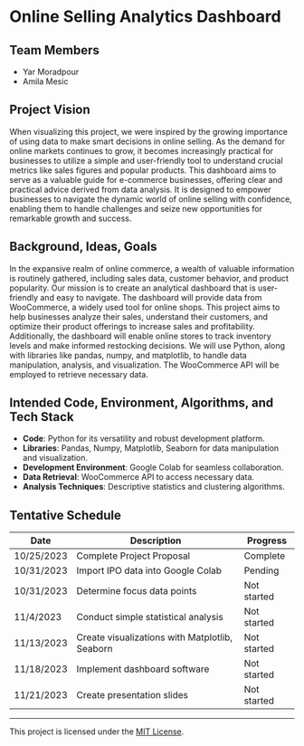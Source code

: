 # Online Selling Analytics Dashboard

## Team Members

- Yar Moradpour
- Amila Mesic

## Project Vision

When visualizing this project, we were inspired by the growing importance of using data to make smart decisions in online selling. As the demand for online markets continues to grow, it becomes increasingly practical for businesses to utilize a simple and user-friendly tool to understand crucial metrics like sales figures and popular products. This dashboard aims to serve as a valuable guide for e-commerce businesses, offering clear and practical advice derived from data analysis. It is designed to empower businesses to navigate the dynamic world of online selling with confidence, enabling them to handle challenges and seize new opportunities for remarkable growth and success.

## Background, Ideas, Goals

In the expansive realm of online commerce, a wealth of valuable information is routinely gathered, including sales data, customer behavior, and product popularity. Our mission is to create an analytical dashboard that is user-friendly and easy to navigate. The dashboard will provide data from WooCommerce, a widely used tool for online shops. This project aims to help businesses analyze their sales, understand their customers, and optimize their product offerings to increase sales and profitability. Additionally, the dashboard will enable online stores to track inventory levels and make informed restocking decisions. We will use Python, along with libraries like pandas, numpy, and matplotlib, to handle data manipulation, analysis, and visualization. The WooCommerce API will be employed to retrieve necessary data.

## Intended Code, Environment, Algorithms, and Tech Stack

- **Code**: Python for its versatility and robust development platform.
- **Libraries**: Pandas, Numpy, Matplotlib, Seaborn for data manipulation and visualization.
- **Development Environment**: Google Colab for seamless collaboration.
- **Data Retrieval**: WooCommerce API to access necessary data.
- **Analysis Techniques**: Descriptive statistics and clustering algorithms.

## Tentative Schedule

| Date       | Description                                        | Progress     |
|------------|----------------------------------------------------|--------------|
| 10/25/2023 | Complete Project Proposal                          | Complete     |
| 10/31/2023 | Import IPO data into Google Colab                  | Pending      |
| 10/31/2023 | Determine focus data points                        | Not started  |
| 11/4/2023  | Conduct simple statistical analysis                | Not started  |
| 11/13/2023 | Create visualizations with Matplotlib, Seaborn     | Not started  |
| 11/18/2023 | Implement dashboard software                       | Not started  |
| 11/21/2023 | Create presentation slides                          | Not started  |



---

This project is licensed under the [MIT License](LICENSE).
